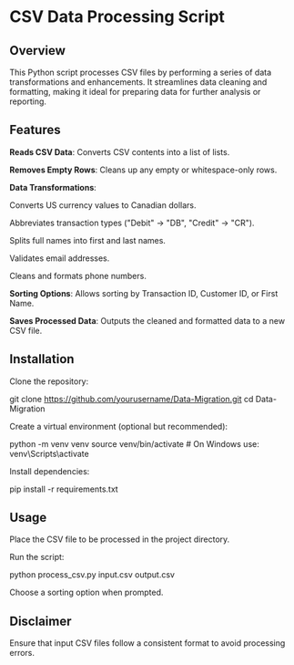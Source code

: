 # CSV Data Processing Script

## Overview

This Python script processes CSV files by performing a series of data transformations and enhancements. It streamlines data cleaning and formatting, making it ideal for preparing data for further analysis or reporting.

## Features

**Reads CSV Data**: Converts CSV contents into a list of lists.

**Removes Empty Rows**: Cleans up any empty or whitespace-only rows.

**Data Transformations**:

Converts US currency values to Canadian dollars.

Abbreviates transaction types ("Debit" → "DB", "Credit" → "CR").

Splits full names into first and last names.

Validates email addresses.

Cleans and formats phone numbers.

**Sorting Options**: Allows sorting by Transaction ID, Customer ID, or First Name.

**Saves Processed Data**: Outputs the cleaned and formatted data to a new CSV file.

## Installation

Clone the repository:

git clone https://github.com/yourusername/Data-Migration.git
cd Data-Migration

Create a virtual environment (optional but recommended):

python -m venv venv
source venv/bin/activate  # On Windows use: venv\Scripts\activate

Install dependencies:

pip install -r requirements.txt

## Usage

Place the CSV file to be processed in the project directory.

Run the script:

python process_csv.py input.csv output.csv

Choose a sorting option when prompted.


## Disclaimer

Ensure that input CSV files follow a consistent format to avoid processing errors.
